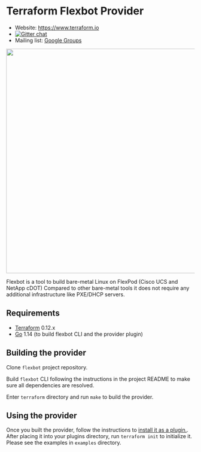 Terraform Flexbot Provider
==========================

- Website: https://www.terraform.io
- [![Gitter chat](https://badges.gitter.im/hashicorp-terraform/Lobby.png)](https://gitter.im/hashicorp-terraform/Lobby)
- Mailing list: [Google Groups](http://groups.google.com/group/terraform-tool)

<img src="https://cdn.rawgit.com/hashicorp/terraform-website/master/content/source/assets/images/logo-hashicorp.svg" width="600px">

Flexbot is a tool to build bare-metal Linux on FlexPod (Cisco UCS and NetApp cDOT)
Compared to other bare-metal tools it does not require any additional infrastructure like PXE/DHCP servers.

Requirements
------------

- [Terraform](https://www.terraform.io/downloads.html) 0.12.x
- [Go](https://golang.org/doc/install) 1.14 (to build flexbot CLI and the provider plugin)

Building the provider
---------------------

Clone `flexbot` project repository.

Build `flexbot` CLI following the instructions in the project README to make sure all dependencies are resolved.

Enter `terraform`  directory and run `make` to build the provider.


Using the provider
------------------
Once you built the provider, follow the instructions to [install it as a plugin.](https://www.terraform.io/docs/plugins/basics.html#installing-plugins).
After placing it into your plugins directory, run `terraform init` to initialize it.
Please see the examples in `examples` directory.
